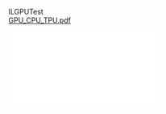 ILGPUTest
<br/>
[GPU_CPU_TPU.pdf](https://docs.google.com/viewer?url=$https://github.com/rajaei/ILGPUTest/blob/master/GPU_CPU_TPU.pdf)

<embed src="[/rajaei/ILGPUTest/blob/master/GPU_CPU_TPU.pdf]" type="application/pdf">
